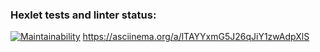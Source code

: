 ### Hexlet tests and linter status:
[![Maintainability](https://api.codeclimate.com/v1/badges/dfc50c2d88cd46d069c1/maintainability)](https://codeclimate.com/github/zergqw/frontend-project-44)
https://asciinema.org/a/lTAYYxmG5J26qJiY1zwAdpXlS